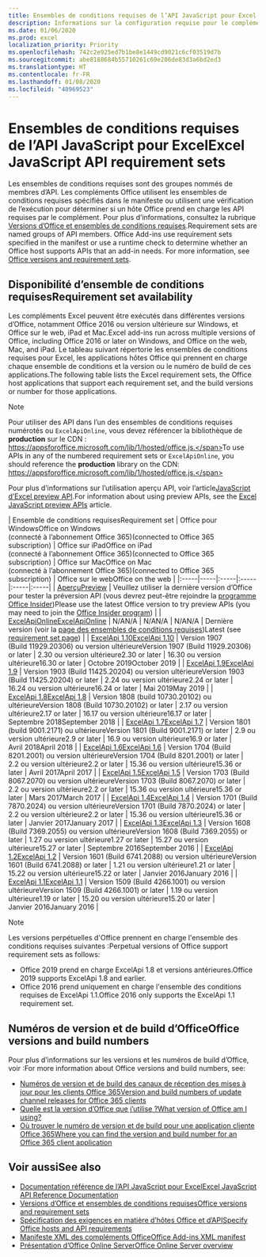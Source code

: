 ```yaml
---
title: Ensembles de conditions requises de l’API JavaScript pour Excel
description: Informations sur la configuration requise pour le complément Office sur les builds Excel
ms.date: 01/06/2020
ms.prod: excel
localization_priority: Priority
ms.openlocfilehash: 742c2e925ed7b1be8e1449cd9021c6cf03519d7b
ms.sourcegitcommit: abe8188684b55710261c69e206de83d3a6bd2ed3
ms.translationtype: HT
ms.contentlocale: fr-FR
ms.lasthandoff: 01/08/2020
ms.locfileid: "40969523"
---
```

# <a name="excel-javascript-api-requirement-sets"></a><span data-ttu-id="7857c-103">Ensembles de conditions requises de l’API JavaScript pour Excel</span><span class="sxs-lookup"><span data-stu-id="7857c-103">Excel JavaScript API requirement sets</span></span>

<span data-ttu-id="7857c-p101">Les ensembles de conditions requises sont des groupes nommés de membres d’API. Les compléments Office utilisent les ensembles de conditions requises spécifiés dans le manifeste ou utilisent une vérification de l’exécution pour déterminer si un hôte Office prend en charge les API requises par le complément. Pour plus d’informations, consultez la rubrique [Versions d’Office et ensembles de conditions requises](/office/dev/add-ins/develop/office-versions-and-requirement-sets).</span><span class="sxs-lookup"><span data-stu-id="7857c-p101">Requirement sets are named groups of API members. Office Add-ins use requirement sets specified in the manifest or use a runtime check to determine whether an Office host supports APIs that an add-in needs. For more information, see [Office versions and requirement sets](/office/dev/add-ins/develop/office-versions-and-requirement-sets).</span></span>

## <a name="requirement-set-availability"></a><span data-ttu-id="7857c-107">Disponibilité d’ensemble de conditions requises</span><span class="sxs-lookup"><span data-stu-id="7857c-107">Requirement set availability</span></span>

<span data-ttu-id="7857c-108">Les compléments Excel peuvent être exécutés dans différentes versions d’Office, notamment Office 2016 ou version ultérieure sur Windows, et Office sur le web, iPad et Mac.</span><span class="sxs-lookup"><span data-stu-id="7857c-108">Excel add-ins run across multiple versions of Office, including Office 2016 or later on Windows, and Office on the web, Mac, and iPad.</span></span> <span data-ttu-id="7857c-109">Le tableau suivant répertorie les ensembles de conditions requises pour Excel, les applications hôtes Office qui prennent en charge chaque ensemble de conditions et la version ou le numéro de build de ces applications.</span><span class="sxs-lookup"><span data-stu-id="7857c-109">The following table lists the Excel requirement sets, the Office host applications that support each requirement set, and the build versions or number for those applications.</span></span>

> [!NOTE]
> <span data-ttu-id="7857c-110">Pour utiliser des API dans l’un des ensembles de conditions requises numérotés ou `ExcelApiOnline`, vous devez référencer la bibliothèque de **production** sur le CDN : https://appsforoffice.microsoft.com/lib/1/hosted/office.js.</span><span class="sxs-lookup"><span data-stu-id="7857c-110">To use APIs in any of the numbered requirement sets or `ExcelApiOnline`, you should reference the **production** library on the CDN: https://appsforoffice.microsoft.com/lib/1/hosted/office.js.</span></span>
>
> <span data-ttu-id="7857c-111">Pour plus d’informations sur l’utilisation aperçu API, voir l’article[JavaScript d’Excel preview API](./excel-preview-apis.md).</span><span class="sxs-lookup"><span data-stu-id="7857c-111">For information about using preview APIs, see the [Excel JavaScript preview APIs](./excel-preview-apis.md) article.</span></span>

|  <span data-ttu-id="7857c-112">Ensemble de conditions requises</span><span class="sxs-lookup"><span data-stu-id="7857c-112">Requirement set</span></span>  |  <span data-ttu-id="7857c-113">Office pour Windows</span><span class="sxs-lookup"><span data-stu-id="7857c-113">Office on Windows</span></span><br><span data-ttu-id="7857c-114">(connecté à l’abonnement Office 365)</span><span class="sxs-lookup"><span data-stu-id="7857c-114">(connected to Office 365 subscription)</span></span>  |  <span data-ttu-id="7857c-115">Office sur iPad</span><span class="sxs-lookup"><span data-stu-id="7857c-115">Office on iPad</span></span><br><span data-ttu-id="7857c-116">(connecté à l’abonnement Office 365)</span><span class="sxs-lookup"><span data-stu-id="7857c-116">(connected to Office 365 subscription)</span></span>  |  <span data-ttu-id="7857c-117">Office sur Mac</span><span class="sxs-lookup"><span data-stu-id="7857c-117">Office on Mac</span></span><br><span data-ttu-id="7857c-118">(connecté à l’abonnement Office 365)</span><span class="sxs-lookup"><span data-stu-id="7857c-118">(connected to Office 365 subscription)</span></span>  | <span data-ttu-id="7857c-119">Office sur le web</span><span class="sxs-lookup"><span data-stu-id="7857c-119">Office on the web</span></span> |
|:-----|-----|:-----|:-----|:-----|:-----|
| [<span data-ttu-id="7857c-120">Aperçu</span><span class="sxs-lookup"><span data-stu-id="7857c-120">Preview</span></span>](excel-preview-apis.md)  | <span data-ttu-id="7857c-121">Veuillez utiliser la dernière version d’Office pour tester la préversion API (vous devrez peut-être rejoindre la [programme Office Insider](https://products.office.com/office-insider))</span><span class="sxs-lookup"><span data-stu-id="7857c-121">Please use the latest Office version to try preview APIs (you may need to join the [Office Insider program](https://products.office.com/office-insider))</span></span> |
| [<span data-ttu-id="7857c-122">ExcelApiOnline</span><span class="sxs-lookup"><span data-stu-id="7857c-122">ExcelApiOnline</span></span>](excel-api-online-requirement-set.md) | <span data-ttu-id="7857c-123">N/A</span><span class="sxs-lookup"><span data-stu-id="7857c-123">N/A</span></span> | <span data-ttu-id="7857c-124">N/A</span><span class="sxs-lookup"><span data-stu-id="7857c-124">N/A</span></span> | <span data-ttu-id="7857c-125">N/A</span><span class="sxs-lookup"><span data-stu-id="7857c-125">N/A</span></span> | <span data-ttu-id="7857c-126">Dernière version (voir la [page des ensembles de conditions requises](./excel-api-online-requirement-set.md))</span><span class="sxs-lookup"><span data-stu-id="7857c-126">Latest (see [requirement set page](./excel-api-online-requirement-set.md))</span></span> |
| [<span data-ttu-id="7857c-127">ExcelApi 1.10</span><span class="sxs-lookup"><span data-stu-id="7857c-127">ExcelApi 1.10</span></span>](excel-api-1-10-requirement-set.md) | <span data-ttu-id="7857c-128">Version 1907 (Build 11929.20306) ou version ultérieure</span><span class="sxs-lookup"><span data-stu-id="7857c-128">Version 1907 (Build 11929.20306) or later</span></span> | <span data-ttu-id="7857c-129">2.30 ou version ultérieure</span><span class="sxs-lookup"><span data-stu-id="7857c-129">2.30 or later</span></span> | <span data-ttu-id="7857c-130">16.30 ou version ultérieure</span><span class="sxs-lookup"><span data-stu-id="7857c-130">16.30 or later</span></span> | <span data-ttu-id="7857c-131">Octobre 2019</span><span class="sxs-lookup"><span data-stu-id="7857c-131">October 2019</span></span> |
| [<span data-ttu-id="7857c-132">ExcelApi 1.9</span><span class="sxs-lookup"><span data-stu-id="7857c-132">ExcelApi 1.9</span></span>](excel-api-1-9-requirement-set.md)  | <span data-ttu-id="7857c-133">Version 1903 (Build 11425.20204) ou version ultérieure</span><span class="sxs-lookup"><span data-stu-id="7857c-133">Version 1903 (Build 11425.20204) or later</span></span> | <span data-ttu-id="7857c-134">2.24 ou version ultérieure</span><span class="sxs-lookup"><span data-stu-id="7857c-134">2.24 or later</span></span> | <span data-ttu-id="7857c-135">16.24 ou version ultérieure</span><span class="sxs-lookup"><span data-stu-id="7857c-135">16.24 or later</span></span> | <span data-ttu-id="7857c-136">Mai 2019</span><span class="sxs-lookup"><span data-stu-id="7857c-136">May 2019</span></span> |
| [<span data-ttu-id="7857c-137">ExcelApi 1.8</span><span class="sxs-lookup"><span data-stu-id="7857c-137">ExcelApi 1.8</span></span>](excel-api-1-8-requirement-set.md)  | <span data-ttu-id="7857c-138">Version 1808 (build 10730.20102) ou ultérieure</span><span class="sxs-lookup"><span data-stu-id="7857c-138">Version 1808 (Build 10730.20102) or later</span></span> | <span data-ttu-id="7857c-139">2.17 ou version ultérieure</span><span class="sxs-lookup"><span data-stu-id="7857c-139">2.17 or later</span></span> | <span data-ttu-id="7857c-140">16.17 ou version ultérieure</span><span class="sxs-lookup"><span data-stu-id="7857c-140">16.17 or later</span></span> | <span data-ttu-id="7857c-141">Septembre 2018</span><span class="sxs-lookup"><span data-stu-id="7857c-141">September 2018</span></span> |
| [<span data-ttu-id="7857c-142">ExcelApi 1.7</span><span class="sxs-lookup"><span data-stu-id="7857c-142">ExcelApi 1.7</span></span>](excel-api-1-7-requirement-set.md)  | <span data-ttu-id="7857c-143">Version 1801 (build 9001.2171) ou ultérieure</span><span class="sxs-lookup"><span data-stu-id="7857c-143">Version 1801 (Build 9001.2171) or later</span></span>   | <span data-ttu-id="7857c-144">2.9 ou version ultérieure</span><span class="sxs-lookup"><span data-stu-id="7857c-144">2.9 or later</span></span>  | <span data-ttu-id="7857c-145">16.9 ou version ultérieure</span><span class="sxs-lookup"><span data-stu-id="7857c-145">16.9 or later</span></span>  | <span data-ttu-id="7857c-146">Avril 2018</span><span class="sxs-lookup"><span data-stu-id="7857c-146">April 2018</span></span> |
| [<span data-ttu-id="7857c-147">ExcelApi 1.6</span><span class="sxs-lookup"><span data-stu-id="7857c-147">ExcelApi 1.6</span></span>](excel-api-1-6-requirement-set.md)  | <span data-ttu-id="7857c-148">Version 1704 (Build 8201.2001) ou version ultérieure</span><span class="sxs-lookup"><span data-stu-id="7857c-148">Version 1704 (Build 8201.2001) or later</span></span>   | <span data-ttu-id="7857c-149">2.2 ou version ultérieure</span><span class="sxs-lookup"><span data-stu-id="7857c-149">2.2 or later</span></span>  | <span data-ttu-id="7857c-150">15.36 ou version ultérieure</span><span class="sxs-lookup"><span data-stu-id="7857c-150">15.36 or later</span></span> | <span data-ttu-id="7857c-151">Avril 2017</span><span class="sxs-lookup"><span data-stu-id="7857c-151">April 2017</span></span> |
| [<span data-ttu-id="7857c-152">ExcelApi 1.5</span><span class="sxs-lookup"><span data-stu-id="7857c-152">ExcelApi 1.5</span></span>](excel-api-1-5-requirement-set.md)  | <span data-ttu-id="7857c-153">Version 1703 (Build 8067.2070) ou version ultérieure</span><span class="sxs-lookup"><span data-stu-id="7857c-153">Version 1703 (Build 8067.2070) or later</span></span>   | <span data-ttu-id="7857c-154">2.2 ou version ultérieure</span><span class="sxs-lookup"><span data-stu-id="7857c-154">2.2 or later</span></span>  | <span data-ttu-id="7857c-155">15.36 ou version ultérieure</span><span class="sxs-lookup"><span data-stu-id="7857c-155">15.36 or later</span></span> | <span data-ttu-id="7857c-156">Mars 2017</span><span class="sxs-lookup"><span data-stu-id="7857c-156">March 2017</span></span> |
| [<span data-ttu-id="7857c-157">ExcelApi 1.4</span><span class="sxs-lookup"><span data-stu-id="7857c-157">ExcelApi 1.4</span></span>](excel-api-1-4-requirement-set.md)  | <span data-ttu-id="7857c-158">Version 1701 (Build 7870.2024) ou version ultérieure</span><span class="sxs-lookup"><span data-stu-id="7857c-158">Version 1701 (Build 7870.2024) or later</span></span>   | <span data-ttu-id="7857c-159">2.2 ou version ultérieure</span><span class="sxs-lookup"><span data-stu-id="7857c-159">2.2 or later</span></span>  | <span data-ttu-id="7857c-160">15.36 ou version ultérieure</span><span class="sxs-lookup"><span data-stu-id="7857c-160">15.36 or later</span></span> | <span data-ttu-id="7857c-161">Janvier 2017</span><span class="sxs-lookup"><span data-stu-id="7857c-161">January 2017</span></span> |
| [<span data-ttu-id="7857c-162">ExcelApi 1.3</span><span class="sxs-lookup"><span data-stu-id="7857c-162">ExcelApi 1.3</span></span>](excel-api-1-3-requirement-set.md)  | <span data-ttu-id="7857c-163">Version 1608 (Build 7369.2055) ou version ultérieure</span><span class="sxs-lookup"><span data-stu-id="7857c-163">Version 1608 (Build 7369.2055) or later</span></span>   | <span data-ttu-id="7857c-164">1.27 ou version ultérieure</span><span class="sxs-lookup"><span data-stu-id="7857c-164">1.27 or later</span></span> | <span data-ttu-id="7857c-165">15.27 ou version ultérieure</span><span class="sxs-lookup"><span data-stu-id="7857c-165">15.27 or later</span></span> | <span data-ttu-id="7857c-166">Septembre 2016</span><span class="sxs-lookup"><span data-stu-id="7857c-166">September 2016</span></span> |
| [<span data-ttu-id="7857c-167">ExcelApi 1.2</span><span class="sxs-lookup"><span data-stu-id="7857c-167">ExcelApi 1.2</span></span>](excel-api-1-2-requirement-set.md)  | <span data-ttu-id="7857c-168">Version 1601 (Build 6741.2088) ou version ultérieure</span><span class="sxs-lookup"><span data-stu-id="7857c-168">Version 1601 (Build 6741.2088) or later</span></span>   | <span data-ttu-id="7857c-169">1.21 ou version ultérieure</span><span class="sxs-lookup"><span data-stu-id="7857c-169">1.21 or later</span></span> | <span data-ttu-id="7857c-170">15.22 ou version ultérieure</span><span class="sxs-lookup"><span data-stu-id="7857c-170">15.22 or later</span></span> | <span data-ttu-id="7857c-171">Janvier 2016</span><span class="sxs-lookup"><span data-stu-id="7857c-171">January 2016</span></span> |
| [<span data-ttu-id="7857c-172">ExcelApi 1.1</span><span class="sxs-lookup"><span data-stu-id="7857c-172">ExcelApi 1.1</span></span>](excel-api-1-1-requirement-set.md)  | <span data-ttu-id="7857c-173">Version 1509 (Build 4266.1001) ou version ultérieure</span><span class="sxs-lookup"><span data-stu-id="7857c-173">Version 1509 (Build 4266.1001) or later</span></span>   | <span data-ttu-id="7857c-174">1.19 ou version ultérieure</span><span class="sxs-lookup"><span data-stu-id="7857c-174">1.19 or later</span></span> | <span data-ttu-id="7857c-175">15.20 ou version ultérieure</span><span class="sxs-lookup"><span data-stu-id="7857c-175">15.20 or later</span></span> | <span data-ttu-id="7857c-176">Janvier 2016</span><span class="sxs-lookup"><span data-stu-id="7857c-176">January 2016</span></span> |

> [!NOTE]
> <span data-ttu-id="7857c-177">Les versions perpétuelles d'Office prennent en charge l'ensemble des conditions requises suivantes :</span><span class="sxs-lookup"><span data-stu-id="7857c-177">Perpetual versions of Office support requirement sets as follows:</span></span>
>
> - <span data-ttu-id="7857c-178">Office 2019 prend en charge ExcelApi 1.8 et versions antérieures.</span><span class="sxs-lookup"><span data-stu-id="7857c-178">Office 2019 supports ExcelApi 1.8 and earlier.</span></span>
> - <span data-ttu-id="7857c-179">Office 2016 prend uniquement en charge l'ensemble des conditions requises de ExcelApi 1.1.</span><span class="sxs-lookup"><span data-stu-id="7857c-179">Office 2016 only supports the ExcelApi 1.1 requirement set.</span></span>

## <a name="office-versions-and-build-numbers"></a><span data-ttu-id="7857c-180">Numéros de version et de build d’Office</span><span class="sxs-lookup"><span data-stu-id="7857c-180">Office versions and build numbers</span></span>

<span data-ttu-id="7857c-181">Pour plus d’informations sur les versions et les numéros de build d’Office, voir :</span><span class="sxs-lookup"><span data-stu-id="7857c-181">For more information about Office versions and build numbers, see:</span></span>

- [<span data-ttu-id="7857c-182">Numéros de version et de build des canaux de réception des mises à jour pour les clients Office 365</span><span class="sxs-lookup"><span data-stu-id="7857c-182">Version and build numbers of update channel releases for Office 365 clients</span></span>](https://support.office.com/article/version-and-build-numbers-of-update-channel-releases-ae942449-1fca-4484-898b-a933ea23def7)
- [<span data-ttu-id="7857c-183">Quelle est la version d’Office que j’utilise ?</span><span class="sxs-lookup"><span data-stu-id="7857c-183">What version of Office am I using?</span></span>](https://support.office.com/article/What-version-of-Office-am-I-using-932788b8-a3ce-44bf-bb09-e334518b8b19)
- [<span data-ttu-id="7857c-184">Où trouver le numéro de version et de build pour une application cliente Office 365</span><span class="sxs-lookup"><span data-stu-id="7857c-184">Where you can find the version and build number for an Office 365 client application</span></span>](https://support.office.com/article/version-and-build-numbers-of-update-channel-releases-ae942449-1fca-4484-898b-a933ea23def7)

## <a name="see-also"></a><span data-ttu-id="7857c-185">Voir aussi</span><span class="sxs-lookup"><span data-stu-id="7857c-185">See also</span></span>

- [<span data-ttu-id="7857c-186">Documentation référence de l’API JavaScript pour Excel</span><span class="sxs-lookup"><span data-stu-id="7857c-186">Excel JavaScript API Reference Documentation</span></span>](/javascript/api/excel)
- [<span data-ttu-id="7857c-187">Versions d’Office et ensembles de conditions requises</span><span class="sxs-lookup"><span data-stu-id="7857c-187">Office versions and requirement sets</span></span>](/office/dev/add-ins/develop/office-versions-and-requirement-sets)
- [<span data-ttu-id="7857c-188">Spécification des exigences en matière d’hôtes Office et d’API</span><span class="sxs-lookup"><span data-stu-id="7857c-188">Specify Office hosts and API requirements</span></span>](/office/dev/add-ins/develop/specify-office-hosts-and-api-requirements)
- [<span data-ttu-id="7857c-189">Manifeste XML des compléments Office</span><span class="sxs-lookup"><span data-stu-id="7857c-189">Office Add-ins XML manifest</span></span>](/office/dev/add-ins/develop/add-in-manifests)
- [<span data-ttu-id="7857c-190">Présentation d’Office Online Server</span><span class="sxs-lookup"><span data-stu-id="7857c-190">Office Online Server overview</span></span>](/officeonlineserver/office-online-server-overview)
